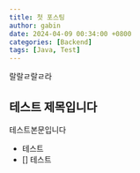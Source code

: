 ```yaml
---
title: 첫 포스팅
author: gabin
date: 2024-04-09 00:34:00 +0800
categories: [Backend]
tags: [Java, Test]
---
```

랄랄ㄹ랄ㄹ라

## 테스트 제목입니다
테스트본문입니다
- 테스트
- [] 테스트
